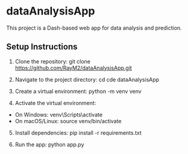 # dataAnalysisApp

This project is a Dash-based web app for data analysis and prediction.

## Setup Instructions
1. Clone the repository: git clone https://github.com/RayM2/dataAnalysisApp.git

2. Navigate to the project directory: cd cde dataAnalysisApp

3. Create a virtual environment: python -m venv venv

4. Activate the virtual environment: 
- On Windows: venv\Scripts\activate
- On macOS/Linux: source venv/bin/activate

5. Install dependencies: pip install -r requirements.txt

6. Run the app: python app.py

